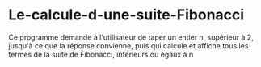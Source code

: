 # Le-calcule-d-une-suite-Fibonacci
Ce programme demande à l'utilisateur de taper un entier n, supérieur à 2, jusqu'à ce que la réponse convienne, puis qui calcule et affiche tous les termes de la suite de Fibonacci, inférieurs ou égaux à n
